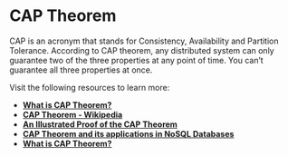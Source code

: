 # **CAP Theorem**

CAP is an acronym that stands for Consistency, Availability and Partition Tolerance. According to CAP theorem, any distributed system can only guarantee two of the three properties at any point of time. You can’t guarantee all three properties at once.

Visit the following resources to learn more:

- **[What is CAP Theorem?](https://www.bmc.com/blogs/cap-theorem/)**
- **[CAP Theorem - Wikipedia](https://en.wikipedia.org/wiki/CAP_theorem)**
- **[An Illustrated Proof of the CAP Theorem](https://mwhittaker.github.io/blog/an_illustrated_proof_of_the_cap_theorem/)**
- **[CAP Theorem and its applications in NoSQL Databases](https://www.ibm.com/uk-en/cloud/learn/cap-theorem)**
- **[What is CAP Theorem?](https://www.youtube.com/watch?v=_RbsFXWRZ10)**